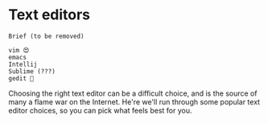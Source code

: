 # Text editors

```
Brief (to be removed)

vim 😍
emacs
Intellij
Sublime (???)
gedit 💩
```

Choosing the right text editor can be a difficult choice, and is the source of many a flame war on the Internet. He're we'll run through some popular text editor choices, so you can pick what feels best for you.
